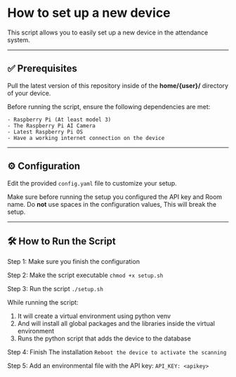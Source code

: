 # How to set up a new device
This script allows you to easily set up a new device in the attendance system.

---

## ✅ Prerequisites

Pull the latest version of this repository inside of the **home/{user}/** directory of your device.

Before running the script, ensure the following dependencies are met:

    - Raspberry Pi (At least model 3)
    - The Raspberry Pi AI Camera
    - Latest Raspberry Pi OS
    - Have a working internet connection on the device




---
## ⚙️ Configuration

Edit the provided `config.yaml` file to customize your setup.

Make sure before running the setup you configured the API key and Room name.
Do **not** use spaces in the configuration values, This will break the setup.

---

## 🛠️ How to Run the Script

Step 1: Make sure you finish the configuration

Step 2: Make the script executable
`
chmod +x setup.sh
`

Step 3: Run the script
`
./setup.sh
`

While running the script:
1. It will create a virtual environment using python venv
2. And will install all global packages and the libraries inside the virtual environment
3. Runs the python script that adds the device to the database

Step 4: Finish The installation
`
Reboot the device to activate the scanning
`

Step 5: Add an environmental file with the API key:
`
API_KEY: <apikey>
`